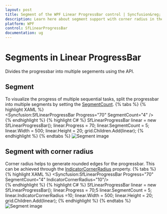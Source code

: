 ```yaml
---
layout: post
title: Segment of the WPF Linear ProgressBar control | Syncfusion&reg;
description: Learn here about segment support with corner radius in the Syncfusion&reg; WPF Linear ProgressBar control and more details.
platform: WPF
control: SfLinearProgressBar
documentation: ug
---
```

# Segments in Linear ProgressBar
Divides the progressbar into multiple segements using the API.

## Segment
To visualize the progress of multiple sequential tasks, split the progressbar into multiple segments by setting the [SegmentCount](https://help.syncfusion.com/cr/wpf/Syncfusion.UI.Xaml.ProgressBar.ProgressBarBase.html#Syncfusion_UI_Xaml_ProgressBar_ProgressBarBase_SegmentCountProperty).
{% tabs %}
{% highlight XAML %}      
<Syncfusion:SfLinearProgressBar Progress="70"  SegmentCount="4" />     
{% endhighlight %}
{% highlight C# %}
SfLinearProgressBar linear = new SfLinearProgressBar();
 linear.Progress = 70;
linear.SegmentCount = 5;
linear.Width = 500;
linear.Height = 20;
grid.Children.Add(linear);
{% endhighlight %}
{% endtabs %}
![Segment image](Segment_images/Segment.png)

## Segment with corner radius

Corner radius helps to generate rounded edges for the progressbar. This can be achieved through the [IndicatorCornerRadius](https://help.syncfusion.com/cr/wpf/Syncfusion.UI.Xaml.ProgressBar.ProgressBarBase.html#Syncfusion_UI_Xaml_ProgressBar_ProgressBarBase_IndicatorCornerRadiusProperty) property. 
{% tabs %}
{% highlight XAML %}
 <Syncfusion:SfLinearProgressBar Progress="70"  SegmentCount="4"  IndicatorCornerRadius="10"/>   
{% endhighlight %}
{% highlight C# %}
SfLinearProgressBar linear = new SfLinearProgressBar();
linear.Progress = 70;5
linear.SegmentCount = 5;
linear.IndicatorCornerRadius =10;
linear.Width = 500;
linear.Height = 20;
grid.Children.Add(linear);
{% endhighlight %}
{% endtabs %}
![Segment image](Segment_images/SegmentwithCornerradius.png)